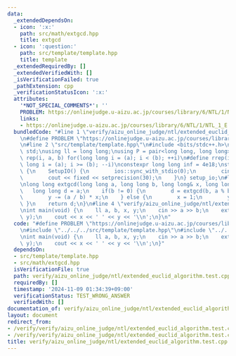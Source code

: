 ```yaml
---
data:
  _extendedDependsOn:
  - icon: ':x:'
    path: src/math/extgcd.hpp
    title: extgcd
  - icon: ':question:'
    path: src/template/template.hpp
    title: template
  _extendedRequiredBy: []
  _extendedVerifiedWith: []
  _isVerificationFailed: true
  _pathExtension: cpp
  _verificationStatusIcon: ':x:'
  attributes:
    '*NOT_SPECIAL_COMMENTS*': ''
    PROBLEM: https://onlinejudge.u-aizu.ac.jp/courses/library/6/NTL/1/NTL_1_E
    links:
    - https://onlinejudge.u-aizu.ac.jp/courses/library/6/NTL/1/NTL_1_E
  bundledCode: "#line 1 \"verify/aizu_online_judge/ntl/extended_euclid_algorithm.test.cpp\"\
    \n#define PROBLEM \"https://onlinejudge.u-aizu.ac.jp/courses/library/6/NTL/1/NTL_1_E\"\
    \n#line 2 \"src/template/template.hpp\"\n#include <bits/stdc++.h>\nusing namespace\
    \ std;\nusing ll = long long;\nusing P = pair<long long, long long>;\n#define\
    \ rep(i, a, b) for(long long i = (a); i < (b); ++i)\n#define rrep(i, a, b) for(long\
    \ long i = (a); i >= (b); --i)\nconstexpr long long inf = 4e18;\nstruct SetupIO\
    \ {\n    SetupIO() {\n        ios::sync_with_stdio(0);\n        cin.tie(0);\n\
    \        cout << fixed << setprecision(30);\n    }\n} setup_io;\n#line 2 \"src/math/extgcd.hpp\"\
    \nlong long extgcd(long long a, long long b, long long& x, long long& y) {\n \
    \   long long d = a;\n    if(b != 0) {\n        d = extgcd(b, a % b, y, x);\n\
    \        y -= (a / b) * x;\n    } else {\n        x = 1;\n        y = 0;\n   \
    \ }\n    return d;\n}\n#line 4 \"verify/aizu_online_judge/ntl/extended_euclid_algorithm.test.cpp\"\
    \nint main(void) {\n    ll a, b, x, y;\n    cin >> a >> b;\n    extgcd(a, b, x,\
    \ y);\n    cout << x << ' ' << y << '\\n';\n}\n"
  code: "#define PROBLEM \"https://onlinejudge.u-aizu.ac.jp/courses/library/6/NTL/1/NTL_1_E\"\
    \n#include \"../../../src/template/template.hpp\"\n#include \"../../../src/math/extgcd.hpp\"\
    \nint main(void) {\n    ll a, b, x, y;\n    cin >> a >> b;\n    extgcd(a, b, x,\
    \ y);\n    cout << x << ' ' << y << '\\n';\n}"
  dependsOn:
  - src/template/template.hpp
  - src/math/extgcd.hpp
  isVerificationFile: true
  path: verify/aizu_online_judge/ntl/extended_euclid_algorithm.test.cpp
  requiredBy: []
  timestamp: '2024-11-09 01:34:39+09:00'
  verificationStatus: TEST_WRONG_ANSWER
  verifiedWith: []
documentation_of: verify/aizu_online_judge/ntl/extended_euclid_algorithm.test.cpp
layout: document
redirect_from:
- /verify/verify/aizu_online_judge/ntl/extended_euclid_algorithm.test.cpp
- /verify/verify/aizu_online_judge/ntl/extended_euclid_algorithm.test.cpp.html
title: verify/aizu_online_judge/ntl/extended_euclid_algorithm.test.cpp
---
```

